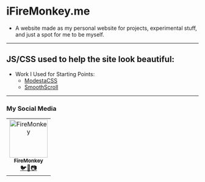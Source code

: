 # iFireMonkey.me
- A website made as my personal website for projects, experimental stuff, and just a spot for me to be myself.
---
## JS/CSS used to help the site look beautiful:
- Work I Used for Starting Points:
  - [ModestaCSS](https://github.com/AlexFlipnote/ModestaCSS)
  - [SmoothScroll](https://github.com/alicelieutier/smoothScroll)
---
### My Social Media
<table><tr><td align="center"><a href="https://github.com/iFireMonkey"><img src="https://avatars2.githubusercontent.com/u/38590471?s=200&v=4" width="100px;" alt="FireMonkey"/><br /><sub><b>FireMonkey</b></sub></a><br><a href="https://twitter.com/FireMonkey__" title="Twitter">🐦</a><a href="https://github.com/iFireMonkey" title="Github">🔧</a><a href="https://youtube.com/firemonkeyv2" title="YouTube">📷</a></td></tr></table>
